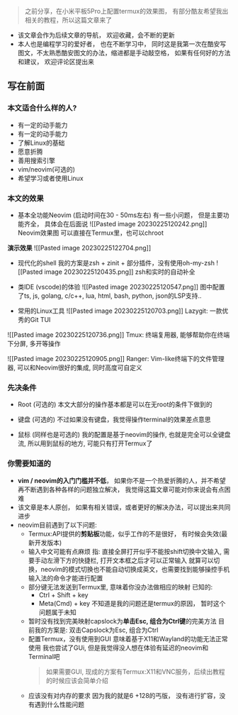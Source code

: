 > 之前分享，在小米平板5Pro上配置termux的效果图， 有部分酷友希望我出相关的教程，所以这篇文章来了
-  该文章会作为后续文章的导航， 欢迎收藏，会不断的更新
-  本人也是编程学习的爱好者， 也在不断学习中， 同时这是我第一次在酷安写图文，不太熟悉酷安图文的办法，缩进都是手动敲空格， 如果有任何好的方法和建议， 欢迎评论区提出来


## 写在前面

### 本文适合什么样的人?

-  有一定的动手能力
-  有一定的动手能力
-  了解Linux的基础
-  愿意折腾
-  善用搜索引擎
-  vim/neovim(可选的)
-  希望学习或者使用Linux

### 本文的效果
- 基本全功能Neovim (启动时间在30 - 50ms左右)
	有一些小问题， 但是主要功能齐全， 具体会在后面说
![[Pasted image 20230225120242.png]]
	Neovim效果图 可以直接在Termux里，也可以chroot

**演示效果**
![[Pasted image 20230225122704.png]]
- 现代化的shell
	我的方案是zsh + zinit + 部分插件，没有使用oh-my-zsh
 ![[Pasted image 20230225120435.png]]
	zsh和实时的自动补全

- 类IDE (vscode)的体验
![[Pasted image 20230225120547.png]]
	图中配置了ts, js, golang, c/c++, lua, html, bash, python, json的LSP支持..

- 常用的Linux工具
![[Pasted image 20230225120703.png]]
	Lazygit: 一款优秀的Git TUI

![[Pasted image 20230225120736.png]]
	Tmux: 终端复用器, 能够帮助你在终端下分屏, 多开等操作

![[Pasted image 20230225120905.png]]
	Ranger: Vim-like终端下的文件管理器, 可以和Neovim很好的集成, 同时高度可自定义

### 先决条件
- Root (可选的)
	本文大部分的操作基本都是可以在无root的条件下做到的
 
- 键盘 (可选的)
	不过如果没有键盘，我觉得操作terminal的效果差点意思

- 鼠标 (同样也是可选的)
	我的配置是基于neovim的操作, 也就是完全可以全键盘流, 所以用到鼠标的地方, 可能只有打开Termux了

### 你需要知道的
- **vim / neovim的入门门槛并不低**， 如果你不是一个热爱折腾的人，并不希望再不断遇到各种各样的问题独立解决， 我觉得这篇文章可能对你来说会有点困难
- 该文章是本人原创， 如果有相关错误，或者更好的解决办法，可以提出来共同进步
- neovim目前遇到了以下问题:
	-  Termux:API提供的**剪贴板**功能，似乎工作的不是很好， 有时候会失效(最新开发版本)
	-  输入中文可能有点麻烦
		指: 直接全屏打开似乎不能按shift切换中文输入, 需要手动左滑下方的快捷栏, 打开文本框之后才可以正常输入
		  就算可以切换，neovim的模式切换也不能自动切换成英文，也需要找到能够操控手机输入法的命令才能进行配置
	- 部分键无法发送到Termux里, 意味着你没办法做相应的映射
		已知的:
		- Ctrl + Shift + key
		- Meta(Cmd) + key 
		不知道是我的问题还是termux的原因， 暂时这个问题属于未知
	- 暂时没有找到完美映射capslock为**单击Esc, 组合为Ctrl键**的完美方法
		 目前我的方案是: 双击Capslock为Esc, 组合为Ctrl
	- 配置Termux，没有使用到GUI
		意味着基于X11和Wayland的功能无法正常使用
		我也尝试了GUi, 但是我觉得没人想在体验有延迟的neovim和Terminal吧
		> 如果需要GUI, 现成的方案有Termux:X11和VNC服务，后续出教程的时候应该会简单介绍
	- 应该没有对内存的要求
		因为我的就是6 +128的丐版， 没有进行扩容，没有遇到什么性能问题